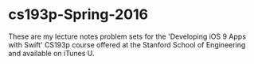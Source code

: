 # cs193p-Spring-2016
These are my lecture notes problem sets for the 'Developing iOS 9 Apps with Swift' CS193p course offered at the Stanford School of Engineering and available on iTunes U.
